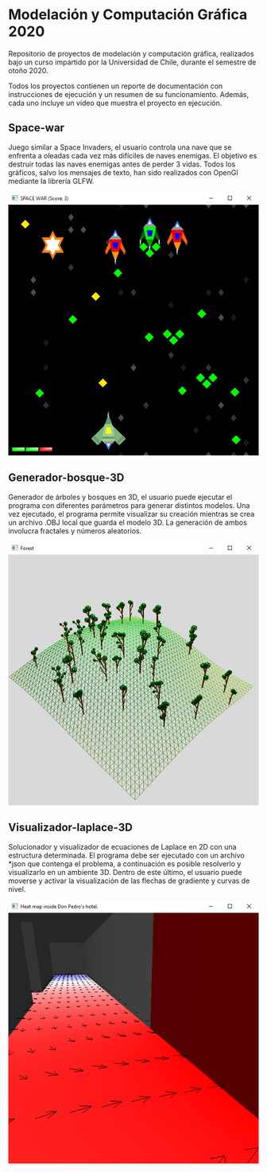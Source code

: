 # Modelación y Computación Gráfica 2020
Repositorio de proyectos de modelación y computación gráfica, realizados bajo un curso impartido por la Universidad de Chile, durante el semestre de otoño 2020.

Todos los proyectos contienen un reporte de documentación con instrucciones de ejecución y un resumen de su funcionamiento. Además, cada uno incluye un video que muestra el proyecto en ejecución.

## Space-war
Juego similar a Space Invaders, el usuario controla una nave que se enfrenta a oleadas cada vez más difíciles de naves enemigas. El objetivo es destruir todas las naves enemigas antes de perder 3 vidas. Todos los gráficos, salvo los mensajes de texto, han sido realizados con OpenGl mediante la librería GLFW.

![Juego en acción](Space-war/space-war-img.png)

## Generador-bosque-3D
Generador de árboles y bosques en 3D, el usuario puede ejecutar el programa con diferentes parámetros para generar distintos modelos. Una vez ejecutado, el programa permite visualizar su creación mientras se crea un archivo .OBJ local que guarda el modelo 3D. La generación de ambos involucra fractales y números aleatorios.

![Bosque generado, vista de wireframe](Generador-bosque-3D/generador-bosque-img.png)

## Visualizador-laplace-3D
Solucionador y visualizador de ecuaciones de Laplace en 2D con una estructura determinada. El programa debe ser ejecutado con un archivo *json que contenga el problema, a continuación es posible resolverlo y visualizarlo en un ambiente 3D. Dentro de este último, el usuario puede moverse y activar la visualización de las flechas de gradiente y curvas de nivel.

![Flechas de gradiente](Visualizador-laplace-3D/visualizador-laplace-img.png)